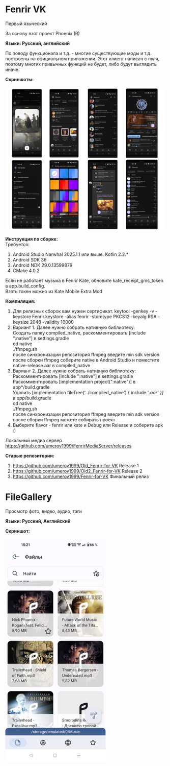 # Fenrir VK
Первый языческий

За основу взят проект Phoenix (R)

<b>Языки: Русский, английский</b>

По поводу функционала и т.д. - многие существующие моды и т.д. построены на официальном приложении. Этот клиент написан с нуля, поэтому многих привычных функций не будет, либо будут выглядить иначе.

<b>Скриншоты:</b>

<img src="Fenrir_VK.jpg" alt=""/>

<b>Инструкция по сборке:</b><br>
Требуется:<br>
  1. Android Studio Narwhal 2025.1.1 или выше. Kotlin 2.2.*<br>
  2. Android SDK 36<br>
  3. Android NDK 29.0.13599879<br>
  4. CMake 4.0.2<br>
  
  Если не работает музыка в Fenrir Kate, обновите kate_receipt_gms_token в app.build_config.<br>
  Взять токен можно из Kate Mobile Extra Mod
  
<b>Компиляция:</b>

  1. Для релизных сборок вам нужен сертификат.
  keytool -genkey -v -keystore Fenrir.keystore -alias fenrir -storetype PKCS12 -keyalg RSA -keysize 2048 -validity 10000<br>
  2. Вариант 1. Далее нужно собрать нативную библиотеку:<br>
  Создать папку compiled_native, раскомментировать [include ":native"] в settings.gradle<br>
  cd native<br>
  ./ffmpeg.sh<br>
  после синхронизации репозитория ffmpeg введите min sdk version<br>
  после сборки ffmpeg соберите native в Android Studio и поместите native-release.aar в compiled_native<br>
  3. Вариант 2. Далее нужно собрать нативную библиотеку:<br>
  Раскомментировать [include ":native"] в settings.gradle<br>
  Раскомментировать [implementation project(":native")] в app*/build.gradle<br>
  Удалить [implementation fileTree('../compiled_native') { include '*.aar' }] в app*/build.gradle<br>
  cd native<br>
  ./ffmpeg.sh<br>
  после синхронизации репозитория ffmpeg введите min sdk version<br>
  после сборки ffmpeg можете собирать проект<br>
  4. Выберите flavor - fenrir или kate и Debug или Release и соберите apk :)<br>

Локальный медиа сервер https://github.com/umerov1999/FenrirMediaServer/releases

<b>Старые репозитории:</b>

  1. https://github.com/umerov1999/Old_Fenrir-for-VK Release 1
  2. https://github.com/umerov1999/Old2_Fenrir-for-VK Release 2
  3. https://github.com/umerov1999/Fenrir-for-VK Финальный релиз

# FileGallery
Просмотр фото, видео, аудио, тэги

<b>Языки: Русский, Английский</b>

<b>Скриншот:</b>

<img src="FileGallery.jpg" alt=""/>
